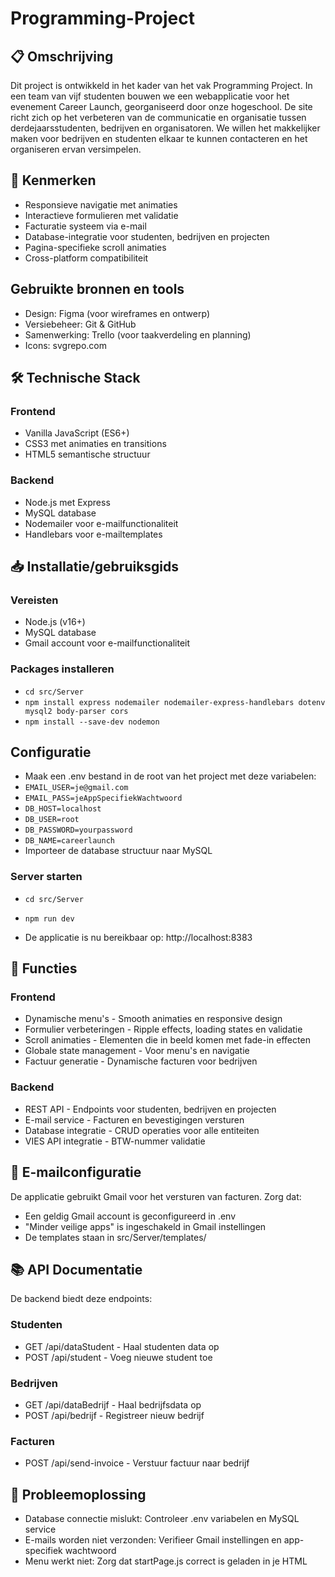 # Programming-Project

## 📋 Omschrijving

Dit project is ontwikkeld in het kader van het vak Programming Project. In een team van vijf studenten bouwen we een webapplicatie voor het evenement Career Launch, georganiseerd door onze hogeschool. De site richt zich op het verbeteren van de communicatie en organisatie tussen derdejaarsstudenten, bedrijven en organisatoren. We willen het makkelijker maken voor bedrijven en studenten elkaar te kunnen contacteren en het organiseren ervan versimpelen.

## 🌟 Kenmerken
* Responsieve navigatie met animaties
* Interactieve formulieren met validatie
* Facturatie systeem via e-mail
* Database-integratie voor studenten, bedrijven en projecten
* Pagina-specifieke scroll animaties
* Cross-platform compatibiliteit

## Gebruikte bronnen en tools
* Design: Figma (voor wireframes en ontwerp)
* Versiebeheer: Git & GitHub
* Samenwerking: Trello (voor taakverdeling en planning)
* Icons: svgrepo.com

## 🛠️ Technische Stack
### Frontend
* Vanilla JavaScript (ES6+)
* CSS3 met animaties en transitions
* HTML5 semantische structuur

### Backend
* Node.js met Express
* MySQL database
* Nodemailer voor e-mailfunctionaliteit
* Handlebars voor e-mailtemplates

## 📥 Installatie/gebruiksgids

### Vereisten
* Node.js (v16+)
* MySQL database
* Gmail account voor e-mailfunctionaliteit

### Packages installeren

* `cd src/Server`
* `npm install express nodemailer nodemailer-express-handlebars dotenv mysql2 body-parser cors`
* `npm install --save-dev nodemon`

## Configuratie

* Maak een .env bestand in de root van het project met deze variabelen:
* `EMAIL_USER=je@gmail.com`
* `EMAIL_PASS=jeAppSpecifiekWachtwoord`
* `DB_HOST=localhost`
* `DB_USER=root`
* `DB_PASSWORD=yourpassword`
* `DB_NAME=careerlaunch`
* Importeer de database structuur naar MySQL

### Server starten

* `cd src/Server`
* `npm run dev`

* De applicatie is nu bereikbaar op: http://localhost:8383

## 🚀 Functies

### Frontend
* Dynamische menu's - Smooth animaties en responsive design
* Formulier verbeteringen - Ripple effects, loading states en validatie
* Scroll animaties - Elementen die in beeld komen met fade-in effecten
* Globale state management - Voor menu's en navigatie
* Factuur generatie - Dynamische facturen voor bedrijven

### Backend
* REST API - Endpoints voor studenten, bedrijven en projecten
* E-mail service - Facturen en bevestigingen versturen
* Database integratie - CRUD operaties voor alle entiteiten
* VIES API integratie - BTW-nummer validatie

## 📧 E-mailconfiguratie

De applicatie gebruikt Gmail voor het versturen van facturen. Zorg dat:

* Een geldig Gmail account is geconfigureerd in .env
* "Minder veilige apps" is ingeschakeld in Gmail instellingen
* De templates staan in src/Server/templates/

## 📚 API Documentatie

De backend biedt deze endpoints:

### Studenten
* GET /api/dataStudent - Haal studenten data op
* POST /api/student - Voeg nieuwe student toe

### Bedrijven
* GET /api/dataBedrijf - Haal bedrijfsdata op
* POST /api/bedrijf - Registreer nieuw bedrijf

### Facturen
* POST /api/send-invoice - Verstuur factuur naar bedrijf

## 🐛 Probleemoplossing
* Database connectie mislukt: Controleer .env variabelen en MySQL service
* E-mails worden niet verzonden: Verifieer Gmail instellingen en app-specifiek wachtwoord
* Menu werkt niet: Zorg dat startPage.js correct is geladen in je HTML
